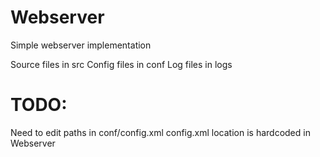 # Webserver
Simple webserver implementation

Source files in src
Config files in conf
Log files in logs

# TODO:
Need to edit paths in conf/config.xml
config.xml location is hardcoded in Webserver
